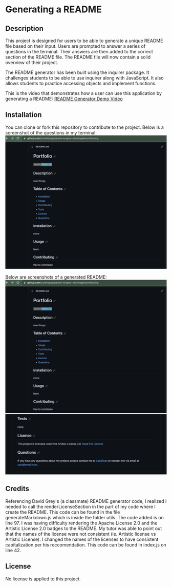 # Generating a README

## Description

This project is designed for users to be able to generate a unique README file based on their input. Users are prompted to answer a series of questions in the terminal. Their answers are then added to the correct section of the README file. The README file will now contain a solid overview of their project.

The README generator has been built using the inquirer package. It challenges students to be able to use inquirer along with JavaScript. It also allows students to practice accessing objects and implement functions.

This is the video that demonstrates how a user can use this application by generating a README:
[README Generator Demo Video](https://drive.google.com/file/d/158bdVfXZO_y8QI0h40kDmt8xqFQAdrGY/view)

## Installation

You can clone or fork this repository to contribute to the project.
Below is a screenshot of the questions in my terminal:
![Terminal with Questions](./images/GeneratedREADME.png)

Below are screenshots of a generated README:
![Generated Readme 1](./images/GeneratedREADME.png)
![Generated Readme cont](./images/GeneratedREADME(cont).png)

## Credits

Referencing David Grey's (a classmate) README generator code, I realized I needed to call the renderLicenseSection in the part of my code where I create the README. This code can be found in the file generateMarkdown.js which is inside the folder utils. The code added is on line 97. I was having difficulty rendering the Apache License 2.0 and the Artistic License 2.0 badges to the README. My tutor was able to point out that the names of the license were not consistent (ie. Artistic license vs Artistic License). I changed the names of the licenses to have consistent capitalization per his reccomendation. This code can be found in index.js on line 42.

## License

No license is applied to this project.